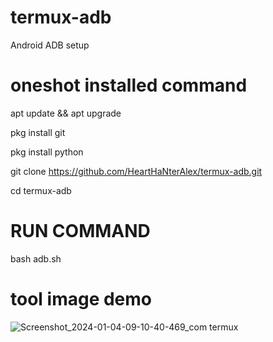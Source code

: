 # termux-adb
Android ADB setup
# oneshot installed command

apt update && apt upgrade

pkg install git

pkg install python

git clone https://github.com/HeartHaNterAlex/termux-adb.git

cd termux-adb
# RUN COMMAND
bash adb.sh


# tool image demo

![Screenshot_2024-01-04-09-10-40-469_com termux](https://github.com/HeartHaNterAlex/termux-adb/assets/139457526/28c5b60f-eede-4b45-8c5a-e41eef9107cb)
